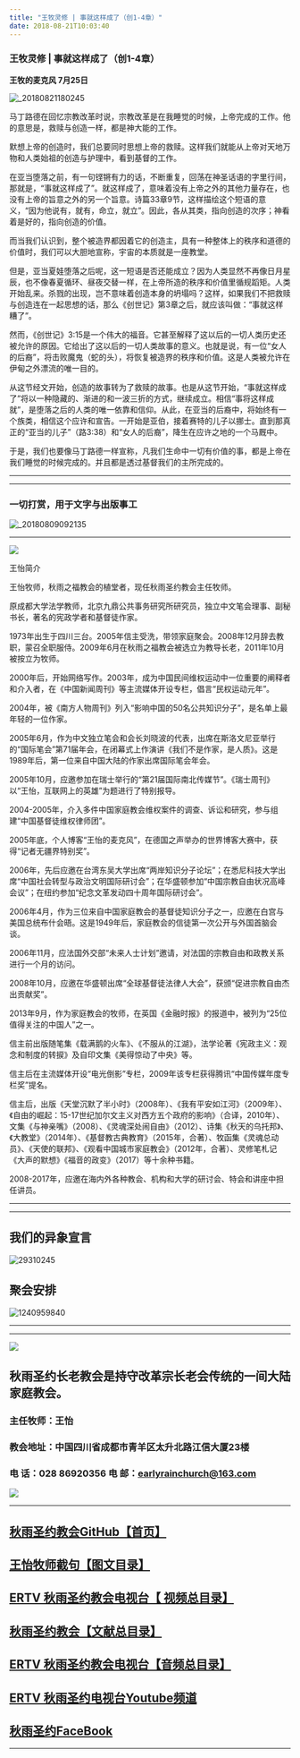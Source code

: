 ```yaml
---
title: "王牧灵修 | 事就这样成了（创1-4章）"
date: 2018-08-21T10:03:40
---
```


### 王牧灵修 | 事就这样成了（创1-4章）

**王牧的麦克风  7月25日**

![_20180821180245](https://user-images.githubusercontent.com/37917810/44395455-83239b80-a56c-11e8-9197-f20d6ea25480.jpg)


马丁路德在回忆宗教改革时说，宗教改革是在我睡觉的时候，上帝完成的工作。他的意思是，救赎与创造一样，都是神大能的工作。
 
默想上帝的创造时，我们总要同时思想上帝的救赎。这样我们就能从上帝对天地万物和人类始祖的创造与护理中，看到基督的工作。
 
在亚当堕落之前，有一句铿锵有力的话，不断重复，回荡在神圣话语的字里行间，那就是，“事就这样成了”。就这样成了，意味着没有上帝之外的其他力量存在，也没有上帝的旨意之外的另一个旨意。诗篇33章9节，这样描绘这个短语的意义，“因为他说有，就有，命立，就立”。因此，各从其类，指向创造的次序；神看着是好的，指向创造的价值。
 
而当我们认识到，整个被造界都因着它的创造主，具有一种整体上的秩序和道德的价值时，我们可以大胆地宣称，宇宙的本质就是一座教堂。
 
但是，亚当夏娃堕落之后呢，这一短语是否还能成立？因为人类显然不再像日月星辰，也不像春夏循环、昼夜交替一样，在上帝所造的秩序和价值里循规蹈矩。人类开始乱来。杀戮的出现，岂不意味着创造本身的坍塌吗？这样，如果我们不把救赎与创造连在一起思想的话，那么《创世记》第3章之后，就应该叫做：“事就这样糟了”。
 
然而，《创世记》3:15是一个伟大的福音。它甚至解释了这以后的一切人类历史还被允许的原因。它给出了这以后的一切人类故事的意义。也就是说，有一位“女人的后裔”，将击败魔鬼（蛇的头），将恢复被造界的秩序和价值。这是人类被允许在伊甸之外漂流的唯一目的。
 
从这节经文开始，创造的故事转为了救赎的故事。也是从这节开始，“事就这样成了”将以一种隐藏的、渐进的和一波三折的方式，继续成立。相信“事将这样成就”，是堕落之后的人类的唯一依靠和信仰。从此，在亚当的后裔中，将始终有一个族类，相信这个应许和宣告。一开始是亚伯，接着赛特的儿子以挪士。直到那真正的“亚当的儿子”（路3:38）和“女人的后裔”，降生在应许之地的一个马厩中。
 
于是，我们也要像马丁路德一样宣称，凡我们生命中一切有价值的事，都是上帝在我们睡觉的时候完成的。并且都是透过基督我们的主所完成的。

------------------------------------------------------------------------------------------------------------
------------------------------------------------------------------------------------------------------------

###  一切打赏，用于文字与出版事工
![_20180809092135](https://user-images.githubusercontent.com/37917810/43872776-f25d71bc-9bb5-11e8-99f6-b1ef39ffb2b6.jpg)


------------------------------------------------------------------------------------------------------------
<img src="http://ww1.sinaimg.cn/large/00763B6bly1fpwd17y2qpj30b307eq2w.jpg"/>

王怡简介


王怡牧师，秋雨之福教会的植堂者，现任秋雨圣约教会主任牧师。

原成都大学法学教师，北京九鼎公共事务研究所研究员，独立中文笔会理事、副秘书长，著名的宪政学者和基督徒作家。

1973年出生于四川三台。2005年信主受洗，带领家庭聚会。2008年12月辞去教职，蒙召全职服侍。2009年6月在秋雨之福教会被选立为教导长老，2011年10月被按立为牧师。

2000年后，开始网络写作。2003年，成为中国民间维权运动中一位重要的阐释者和介入者，在《中国新闻周刊》等主流媒体开设专栏，倡言“民权运动元年”。

2004年，被《南方人物周刊》列入“影响中国的50名公共知识分子”，是名单上最年轻的一位作家。

2005年6月，作为中文独立笔会和会长刘晓波的代表，出席在斯洛文尼亚举行的“国际笔会”第71届年会，在闭幕式上作演讲《我们不是作家，是人质》。这是1989年后，第一位来自中国大陆的作家出席国际笔会年会。

2005年10月，应邀参加在瑞士举行的“第21届国际南北传媒节”。《瑞士周刊》以“王怡，互联网上的英雄”为题进行了特别报导。

2004-2005年，介入多件中国家庭教会维权案件的调查、诉讼和研究，参与组建“中国基督徒维权律师团”。

2005年底，个人博客“王怡的麦克风”，在德国之声举办的世界博客大赛中，获得“记者无疆界特别奖”。

2006年，先后应邀在台湾东吴大学出席“两岸知识分子论坛”；在悉尼科技大学出席“中国社会转型与政治文明国际研讨会”；在华盛顿参加“中国宗教自由状况高峰会议”；在纽约参加“纪念文革发动四十周年国际研讨会”。

2006年4月，作为三位来自中国家庭教会的基督徒知识分子之一，应邀在白宫与美国总统布什会晤。这是1949年后，家庭教会的信徒第一次公开与外国首脑会谈。

2006年11月，应法国外交部“未来人士计划”邀请，对法国的宗教自由和政教关系进行一个月的访问。

2008年10月，应邀在华盛顿出席“全球基督徒法律人大会”，获颁“促进宗教自由杰出贡献奖”。

2013年9月，作为家庭教会的牧师，在英国《金融时报》的报道中，被列为“25位值得关注的中国人”之一。

信主前出版随笔集《载满鹅的火车》、《不服从的江湖》，法学论著《宪政主义：观念和制度的转捩》及自印文集《美得惊动了中央》等。

信主后在主流媒体开设“电光倒影”专栏，2009年该专栏获得腾讯“中国传媒年度专栏奖”提名。

信主后，出版《天堂沉默了半小时》（2008年）、《我有平安如江河》（2009年）、《自由的崛起：15-17世纪加尔文主义对西方五个政府的影响》（合译，2010年）、文集《与神亲嘴》（2008）、《灵魂深处闹自由》（2012）、诗集《秋天的乌托邦》、《大教堂》（2014年）、《基督教古典教育》（2015年，合著）、牧函集《灵魂总动员》、《天使的联邦》、《观看中国城市家庭教会》（2012年，合著）、灵修笔札记《大声的默想》《福音的政变》（2017）等十余种书籍。

2008-2017年，应邀在海内外各种教会、机构和大学的研讨会、特会和讲座中担任讲员。



------------------------------------------------------------------------------------------------------------

------------------------------------------------------------------------------------------------------------
## 我们的异象宣言


![29310245](https://user-images.githubusercontent.com/37917810/40770705-0e303450-64ee-11e8-8a68-01700194500a.jpg)


## 聚会安排 


![1240959840](https://user-images.githubusercontent.com/37917810/40770738-27f07d3c-64ee-11e8-960f-42a2758933a3.jpg)


------------------------------------------------------------------------------------------------------------
------------------------------------------------------------------------------------------------------------
<img src="http://ww1.sinaimg.cn/large/00763B6bgy1fpvojilplcj308008074j.jpg"/>



## 秋雨圣约长老教会是持守改革宗长老会传统的一间大陆家庭教会。 

###  主任牧师：王怡 
### 教会地址：中国四川省成都市青羊区太升北路江信大厦23楼
###  电        话：028 86920356           电        邮：earlyrainchurch@163.com
<img src="http://ww1.sinaimg.cn/large/00763B6bly1fq11ea2huhg304201qgm0.gif"/>


------------------------------------------------------------------------------------------------------------

## [秋雨圣约教会GitHub【首页】](https://github.com/chengduqiuyu/-/issues)

## [王怡牧师截句【图文目录】](https://github.com/chengduqiuyu/-/issues/31)

## [ERTV 秋雨圣约教会电视台【 视频总目录】](https://github.com/chengduqiuyu/-/issues/16)

## [秋雨圣约教会【文献总目录】](https://github.com/chengduqiuyu/-/issues/15)

## [ERTV 秋雨圣约教会电视台【音频总目录】](https://github.com/chengduqiuyu/-/issues/13)

##  [ERTV 秋雨圣约电视台Youtube频道](https://www.youtube.com/channel/UCn7IF7YEKrgKi0LaCsX8YCg/about)

## [秋雨圣约FaceBook](https://www.facebook.com/church.earlyraincovenant)
------------------------------------------------------------------------------------------------------------

